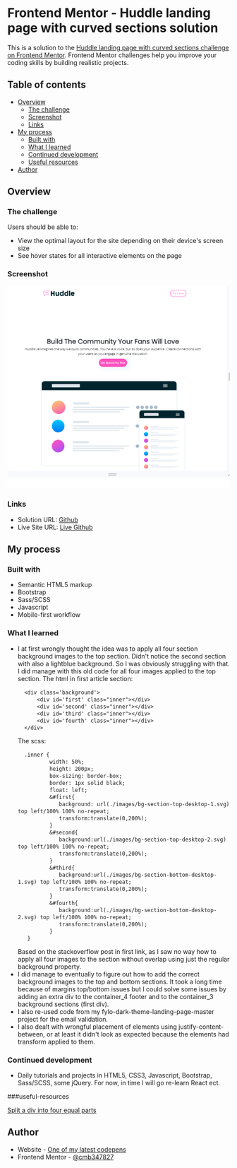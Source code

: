 # Frontend Mentor - Huddle landing page with curved sections solution

This is a solution to the [Huddle landing page with curved sections challenge on Frontend Mentor](https://www.frontendmentor.io/challenges/huddle-landing-page-with-curved-sections-5ca5ecd01e82137ec91a50f2). Frontend Mentor challenges help you improve your coding skills by building realistic projects. 

## Table of contents

- [Overview](#overview)
  - [The challenge](#the-challenge)
  - [Screenshot](#screenshot)
  - [Links](#links)
- [My process](#my-process)
  - [Built with](#built-with)
  - [What I learned](#what-i-learned)
  - [Continued development](#continued-development)
  - [Useful resources](#useful-resources)
- [Author](#author)

## Overview

### The challenge

Users should be able to:

- View the optimal layout for the site depending on their device's screen size
- See hover states for all interactive elements on the page

### Screenshot

![screenshot](./images/screenshot.PNG "screenshot")

### Links

- Solution URL: [Github](https://github.com/cmb347827/huddle-landing-page-with-curved-sections-master)
- Live Site URL: [Live Github](https://cmb347827.github.io/huddle-landing-page-with-curved-sections-master/)

## My process

### Built with

- Semantic HTML5 markup
- Bootstrap
- Sass/SCSS
- Javascript
- Mobile-first workflow


### What I learned

- I at first wrongly thought the idea was to apply all four section background images to the top section. Didn't notice the second section with also a lightblue background.
  So I was obviously struggling with that. I did manage with this old code for all four images applied to the top section.
  The html in first article section:
  ```
    <div class='background'>
		<div id='first' class="inner"></div>
        <div id='second' class="inner"></div>
        <div id='third' class="inner"></div>
        <div id='fourth' class="inner"></div>
    </div>
  ```
  The scss:
  ```
    .inner {
            width: 50%;
            height: 200px;
            box-sizing: border-box;
            border: 1px solid black;
            float: left; 
            &#first{
			   background: url(./images/bg-section-top-desktop-1.svg) top left/100% 100% no-repeat;
			   transform:translate(0,200%);
			}
            &#second{
			   background:url(./images/bg-section-top-desktop-2.svg) top left/100% 100% no-repeat;
			   transform:translate(0,200%);
			}
            &#third{
			   background:url(./images/bg-section-bottom-desktop-1.svg) top left/100% 100% no-repeat;
			   transform:translate(0,200%);
			}
            &#fourth{
			   background:url(./images/bg-section-bottom-desktop-2.svg) top left/100% 100% no-repeat;
			   transform:translate(0,200%);
			}			
     }
  ```
  Based on the stackoverflow post in first link, as I saw no way how to apply all four images to the section without overlap using just the regular background property.
- I did manage to eventually to figure out how to add the correct background images to the top and bottom sections.
  It took a long time because of margins top/bottom issues but I could solve some issues by adding an extra div to the container_4 footer and to the container_3 background sections (first div). 
- I also re-used code from my fylo-dark-theme-landing-page-master project for the email validation.
- I also dealt with wrongful placement of elements using justify-content-between, or at least it didn't look as expected because the elements had transform applied to them.
  
### Continued development

- Daily tutorials and projects in HTML5, CSS3, Javascript, Bootstrap, Sass/SCSS, some jQuery. For now, in time I will go re-learn React ect.

###useful-resources

[Split a div into four equal parts](https://stackoverflow.com/questions/40233044/split-a-div-into-four-equal-div)


## Author

- Website - [One of my latest codepens](https://codepen.io/cynthiab72/pen/oNybYON)
- Frontend Mentor - [@cmb347827](https://www.frontendmentor.io/profile/cmb347827)
